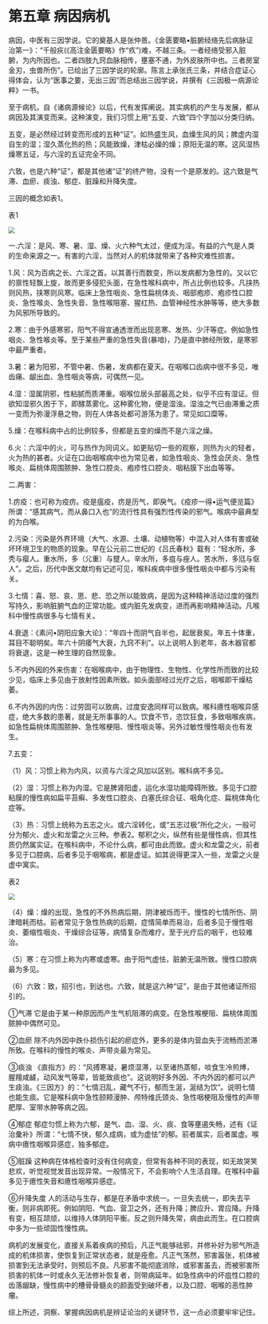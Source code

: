 # 第五章 病因病机

病因，中医有三因学说。它的奠基人是张仲景。《金匮要略•脏腑经络先后病脉证治第一》：“千般疢(《高注金匮要略》作“疚”)难，不越三条。一者经络受邪入脏腑，为内所因也。二者四肢九窍血脉相传，壅塞不通，为外皮肤所中也。三者房室金刃，虫兽所伤”。已绘出了三因学说的轮廓。陈言上承张氏三条，并结合症证心得体会，认为“医事之要，无出三因”而总结出三因学说，并撰有《三因极一病源论粹》一书。

至于病机，自《诸病源候论》以后，代有发挥阐说。其实病机的产生与发展，都从病因及其演变而来。这种演变，我们习惯上用“五变、六致”四个字加以分类归纳。

五变，是必然经过转变而形成的五种“证”。如热盛生风，血燥生风的风；脾虚内湿自生的湿；湿久蒸化热的热；风能致燥，津枯必燥的燥；原阳无温的寒。这风湿热燥寒五证，与六淫的五证完全不同。

六致，也是六种“证”，都是其他诸“证”的终产物，没有一个是原发的。这六致是气滞、血瘀、痰浊、郁症、脏躁和升降失度。

三因的概念如表1。

表1

<img src="img\表1.1.svg" style="zoom:80%;" />

一.六淫：是风、寒、暑、湿、燥、火六种气太过，便成为淫。有益的六气是人类的生命来源之一。有害的六淫，当然对人的机体就带来了各种灾难性损害。

1.风：风为百病之长、六淫之首。以其善行而数变，所以发病都为急性的。又以它的禀性轻飘上旋，故而更多侵犯头面，在急性喉科病中，所占比例也较多。凡挟热则风热，挟寒则风寒。临床上急性咽炎、急性扁桃体炎、咽部疱疹、疱疹性口腔炎、急性喉炎、急性失音、急性喉阻塞、猩红热、血管神经性水肿等等，绝大多数为风邪所导致的。

2.寒：由于外感寒邪，阳气不得宣通透泄而出现恶寒、发热、少汗等症。例如急性咽炎、急性喉炎等。至于某些严重的急性失音(暴喑)，乃是直中肺经所致，是寒邪中最严重者。

3.暑：暑为阳邪，不管中暑、伤暑，发病都在夏天。在咽喉口齿病中很不多见，唯齿痛、龈出血、急性咽炎等病，可偶然一见。

4.湿：湿属阴邪，性粘腻而质滞重。咽喉位居头部最高之处，似乎不应有湿证。但欲知湿邪久困于下，即酵蒸雾化。这种雾化物，便是湿浊。湿浊之气已由滞重之质一变而为弥漫浮悬之物，则在人体各处都可游荡为患了。常见如口糜等。

5.燥：在喉科病中占的比例较多，但都是五变的燥而不是六淫之燥。

6.火：六淫中的火，可与热作为同词义。如更贴切一些的观察，则热为火的轻者，火为热的甚者。火证在口齿咽喉病中也为常见者，如急性咽炎、急性会厌炎、急性喉炎、扁桃体周围脓肿、急性口腔炎、疱疹性口腔炎、咽粘膜下出血等等。

二.两害：

1.疠疫：也可称为疫疠。疫是瘟疫，疠是历气，即戾气。《疫疹一得•运气便览篇》所谓：“感其病气，而从鼻口入也”的流行性具有强烈性传染的邪气。喉病中最典型的为白喉。

2.污染：污染是外界环境（大气、水源、土壤、动植物等）中混入对人体有害或破坏环境卫生的物质的现象。早在公元前二世纪的《吕氏春秋》载有：“轻水所，多秃与瘿人。重水所，多（尣重）与躄人。辛水所，多疽与痤人。苦水所，多尩与伛人”。之后，历代中医文献均有记述可见，喉科疾病中很多慢性咽炎中都与污染有关。

3.七情：喜、怒、哀、思、悲、恐之所以能致病，是因为这种精神活动过度的强烈写持久，影响脏腑气血的正常功能。或内脏先发病变，进而再影响精神活动。凡喉科中慢性病很多与七情有关。

4.衰退：《素问•阴阳应象大论》：“年四十而阴气自半也，起居衰矣。年五十体重，耳目不聪明矣。年六十阴痿气大衰，九窍不利”。以上说明人到老年，各木器官都将衰退，这是一种生理的自然现象。

5.不内外因的外来伤害：在咽喉病中，由于物理性、生物性、化学性所而致的比较少见，临床上多见由于放射性因素所致。如头面部经过光疗之后，咽喉即干燥枯萎。

6.不内外因的内伤：过劳固可以致病，过度安逸同样可以致病。喉科癔性咽喉异感症，绝大多数的患著，就是无所事事的人。饮食不节，恣饮狂食，多致咽喉疾病，如急性扁桃体周围脓肿、急性喉梗阻、慢性咽炎等。另外过敏性慢性咽炎也有发生。

7.五变：

（1）风：习惯上称为内风，以资与六淫之风加以区别。喉科病不多见。

（2）湿：习惯上称为内湿。它是脾肾阳虚，运化水湿功能障碍所致。多见于口腔粘膜的慢性病如扁平苔癣、多发性口腔炎、白塞氏综合征、咽角化症、扁桃体角化症等。

（3）热：习惯上统称为五志之火。或六淫转化，或“五志过极”所化之火，一般可分为郁火、虚火和龙雷之火三种。参表2。郁积之火，纵然有些是慢性病，但其性质仍然属实证。在喉科病中，不论什么病，都可由此而致。虚火和龙雷之火，前者多见于口腔病，后者多见于咽喉病，都是虚证。如其说得更深入一些，龙雷之火是虚中寓实。

表2

<img src="img\表1.2.svg" style="zoom: 80%;" />

（4）燥：燥的出现，急性的不外热病后期，阴津被烁而干。慢性的七情所伤、阴津暗耗而枯。前者常见于急性热病的后期，症情简单而易治，后者多见于慢性咽炎、萎缩性咽炎、干燥综合征等，病情复杂而难疗。至于光疗后的咽干，也较难治。

（5）寒：在习惯上称为内寒或虚寒。由于阳气虚怯，脏腑无温所致。慢性口腔病最为多见。

（6）六致：致，招引也，到达也。六致，就是这六种“证”，是由于其他诸证所招引的。

①气滞  它是由于某一种原因而产生气机阻滞的病变。在急性喉梗阻、扁桃体周围脓肿中偶然可见。

②血瘀  除不内外因中跌仆损伤引起的瘀症外，更多的是体内营血失于流畅而淤滞所致。在喉科的慢性的喉炎、声带炎最为常见。

③痰浊 《直指方》的：“风搏寒凝，暑烦湿滞，以至诸热蒸郁，啖食生冷煎煿，腥羶咸鹾，动风发气等辈，皆能致痰也”。这说明好多外因、不内外因的都可以产生痰浊。《三因方》的：“七情汨乱，藏气不行，郁而生涎，涎结为饮”。说明七情也能生痰。它是喉科病中急性颐颊漫肿、颅特维氏颈炎、急性咽梗阻及慢性的声带肥厚、室带水肿等病之因。

④郁症 郁症匀惯上称为六郁，是气、血、湿、火、痰、食等壅遏失畅，述有《证治彙补》所谓：“七情不快，郁久成病，或为虚怯”的郁。前者属实，后者属虚。喉病中癔性咽喉异感症，独多郁症。

⑤脏躁 这种病在体格检查时没有住何病变，但常有各种不同的表现，如无故哭笑悲欢，听觉视觉发音出现异常。一般情况下，不会影响个人生活自理。在喉科中最多见于癔性失音和癔性咽喉异感症。

⑥升降失度 人的活动与生存，都是在矛盾中求统一。一旦失去统一，即失去平衡，则非病即死。例如阴阳、气血、营卫之外，还有升降；脾应升、胃应降。升降有变，相互颉颃，以维持人体阴阳平衡。反之则升降失常，病由此而生。在口腔病中多为一些顽固性慢性病。

病机的发展变化，直接关系着疾病的预后，凡正气能够祛邪，并修补好为邪气所造成的机体损害，使恢复到正常状态者，就是痊愈。凡正气荡然，邪害嚣张，机体被损害到无法承受时，则预后不良。凡邪害不能彻底消除，或邪害虽去，而被邪害所损害的机体一时或永久无法修补恢复者，则带病延年。如急性病中的坏疽性口腔的齿落龈缺，慢性病中的槽骨骨髓炎的颜面受到破坏者，以及口腔、咽喉的恶性肿瘤。

综上所述，洞察、掌握病因病机是辨证论治的关键环节，这一点必须要牢牢记住。